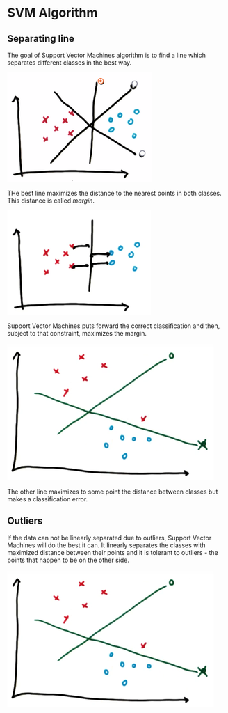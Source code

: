 # SVM Algorithm

## Separating line

The goal of Support Vector Machines algorithm is to find a line which separates different classes in the best way. 

![svm-line](svm-line.png)

THe best line maximizes the distance to the nearest points in both classes. This distance is called *margin*.

![svm-margin](svm-margin.png)

Support Vector Machines puts forward the correct classification and then, subject to that constraint, maximizes the margin. 

![svm-margin2](svm-margin2.png)

The other line maximizes to some point the distance between classes but makes a classification error. 

## Outliers 

If the data can not be linearly separated due to outliers, Support Vector Machines will do the best it can. It linearly separates the classes with maximized distance between their points and it is tolerant to outliers - the points that happen to be on the other side. 

![svm-outliers](svm-outliers.png)